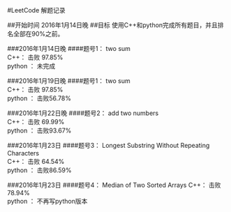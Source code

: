 #LeetCode 解题记录

##开始时间
2016年1月14日晚
##目标
使用C++和python完成所有题目，并且排名全部在90%之前。

###2016年1月14日晚
####题号1： two sum   
C++： 击败 97.85%   
python ： 未完成

###2016年1月19日晚
####题号1： two sum   
C++： 击败 97.85%   
python ： 击败56.78%

###2016年1月22日晚
####题号2： add two numbers  
C++： 击败 69.99%   
python ： 击败93.67%


###2016年1月23日
####题号3： Longest Substring Without Repeating Characters  
C++： 击败 64.54%   
python ： 击败86.59%

###2016年1月23日
####题号4： Median of Two Sorted Arrays 
C++： 击败 78.94%   
python ： 不再写python版本